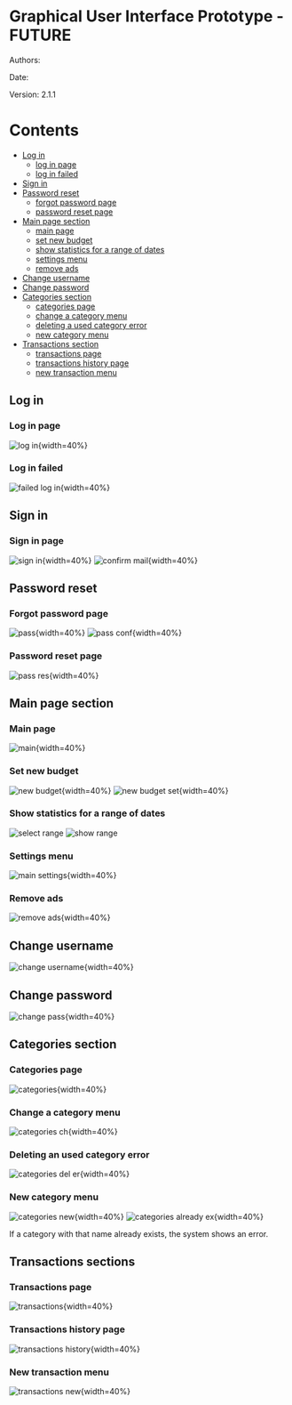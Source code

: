 # Graphical User Interface Prototype  - FUTURE

Authors:

Date:

Version: 2.1.1

# Contents

- [Log in](#log-in)
    + [log in page](#log-in-page)
    + [log in failed](#log-in-failed)
- [Sign in](#sign-in)
- [Password reset](#password-reset)
    + [forgot password page](#forgot-password-page)
    + [password reset page](#password-reset-page)
- [Main page section](#main-page-section)
    + [main page](#main-page)
    + [set new budget](#set-new-budget)
    + [show statistics for a range of dates](#show-statistics-for-a-range-of-dates)
    + [settings menu](#settings-menu)
    + [remove ads](#remove-ads)
- [Change username](#change-username)
- [Change password](#change-password)
- [Categories section](#categories-section)
    + [categories page](#categories-page)
    + [change a category menu](#change-a-category-menu)
    + [deleting a used category error](#deleting-an-used-category-error)
    + [new category menu](#new-category-menu)
- [Transactions section](#transactions-section)
    + [transactions page](#transactions-page)
    + [transactions history page](#transactions-history-page)
    + [new transaction menu](#new-transaction-menu)

## Log in
### Log in page
![log in](guiV2/V2%20first%20page.png){width=40%}
### Log in failed
![failed log in](guiV2/V2%20error%20first%20page.png){width=40%}

## Sign in
### Sign in page
![sign in](guiV2/Sign%20in.png){width=40%}
![confirm mail](guiV2/V2%20confirm%20mail.png){width=40%}

## Password reset
### Forgot password page
![pass](guiV2/V2%20forgot%20password.png){width=40%}
![pass conf](guiV2/V2%20forgot%20password%20confirm.png){width=40%}
### Password reset page
![pass res](guiV2/V2%20reset%20password.png){width=40%}

## Main page section
### Main page
![main](guiV2/V2%20main%20page.png){width=40%}
### Set new budget
![new budget](guiV2/V2%20main%20page%20new%20budget.png){width=40%}
![new budget set](guiV2/V2%20main%20page%20budget%20set.png){width=40%}
### Show statistics for a range of dates
![select range](guiV2/V2%20main%20page%20date%20picker.png)
![show range](guiV2/V2%20main%20page%20range.png)
### Settings menu
![main settings](guiV2/V2%20main%20page%20settings.png){width=40%}
### Remove ads
![remove ads](guiV2/V2%20main%20page%20remove%20ads.png){width=40%}


## Change username
![change username](guiV2/V2%20change%20username.png){width=40%}

## Change password
![change pass](guiV2/V2%20change%20password.png){width=40%}

## Categories section
### Categories page
![categories](guiV2/V2%20categories%20.png){width=40%}
### Change a category menu
![categories ch](guiV2/V2%20categories%20%20change.png){width=40%}
### Deleting an used category error
![categories del er](guiV2/V2%20cat%20del%20error.png){width=40%}
### New category menu
![categories new](guiV2/V2%20categories%20new.png){width=40%}
![categories already ex](guiV2/V2%20category%20esists.png){width=40%}

If a category with that name already exists, the system shows an error.

## Transactions sections
### Transactions page
![transactions](guiV2/V2%20transactions.png){width=40%}
### Transactions history page
![transactions history](guiV2/V2%20transactions%20history.png){width=40%}
### New transaction menu
![transactions new](guiV2/v2transactions%20new.png){width=40%}
